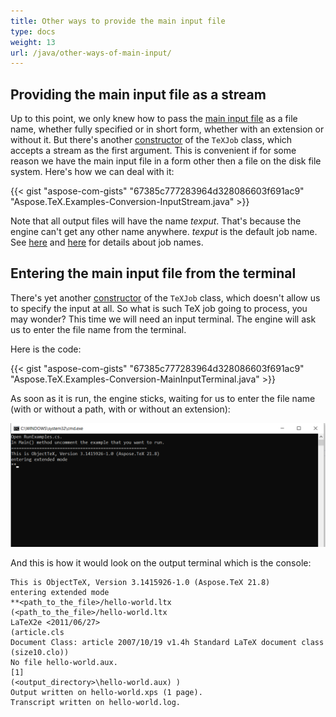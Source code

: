 ```yaml
---
title: Other ways to provide the main input file
type: docs
weight: 13
url: /java/other-ways-of-main-input/
---
```


## **Providing the main input file as a stream**

Up to this point, we only knew how to pass the [main input file](/tex/net/tex-io/#tex-input) as a file name, whether fully specified or in short form, whether with an extension or without it. But there's another [constructor](https://apireference.aspose.com/tex/java/com.aspose.tex/TeXJob#TeXJob-java.io.InputStream-com.aspose.tex.rendering.Device-com.aspose.tex.TeXOptions-) of the `TeXJob` class, which accepts a stream as the first argument. This is convenient if for some reason we have the main input file in a form other then a file on the disk file system. Here's how we can deal with it:

{{< gist "aspose-com-gists" "67385c777283964d328086603f691ac9" "Aspose.TeX.Examples-Conversion-InputStream.java" >}}

Note that all output files will have the name *texput*. That's because the engine can't get any other name anywhere. *texput* is the default job name. See [here](/tex/net/tex-io/#tex-output) and [here](/tex/java/other-options/#how-to-set-the-job-name) for details about job names.

## **Entering the main input file from the terminal**

There's yet another [constructor](https://apireference.aspose.com/tex/java/com.aspose.tex/TeXJob#TeXJob-com.aspose.tex.rendering.Device-com.aspose.tex.TeXOptions-) of the `TeXJob` class, which doesn't allow us to specify the input at all. So what is such TeX job going to process, you may wonder? This time we will need an input terminal. The engine will ask us to enter the file name from the terminal.

Here is the code:

{{< gist "aspose-com-gists" "67385c777283964d328086603f691ac9" "Aspose.TeX.Examples-Conversion-MainInputTerminal.java" >}}

As soon as it is run, the engine sticks, waiting for us to enter the file name (with or without a path, with or without an extension):


![](Conversion-MainInputTerminal.png)

And this is how it would look on the output terminal which is the console:

```text
This is ObjectTeX, Version 3.1415926-1.0 (Aspose.TeX 21.8)
entering extended mode
**<path_to_the_file>/hello-world.ltx
(<path_to_the_file>/hello-world.ltx
LaTeX2e <2011/06/27>
(article.cls
Document Class: article 2007/10/19 v1.4h Standard LaTeX document class
(size10.clo))
No file hello-world.aux.
[1]
(<output_directory>\hello-world.aux) )
Output written on hello-world.xps (1 page).
Transcript written on hello-world.log.
```